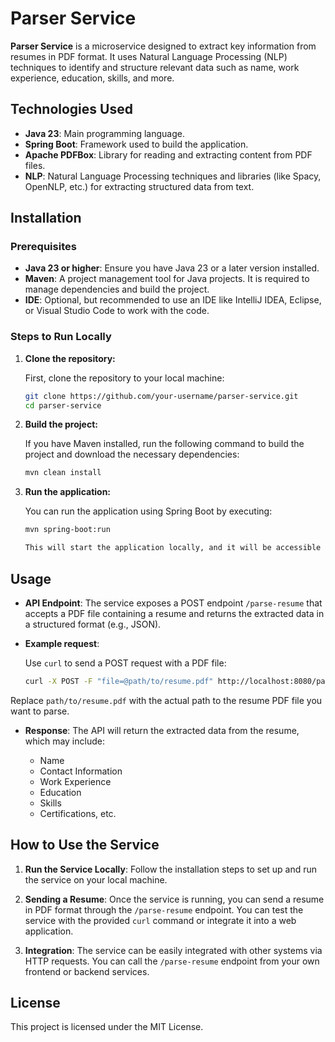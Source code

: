 # Parser Service

**Parser Service** is a microservice designed to extract key information from resumes in PDF format. It uses Natural
Language Processing (NLP) techniques to identify and structure relevant data such as name, work experience, education,
skills, and more.

## Technologies Used

- **Java 23**: Main programming language.
- **Spring Boot**: Framework used to build the application.
- **Apache PDFBox**: Library for reading and extracting content from PDF files.
- **NLP**: Natural Language Processing techniques and libraries (like Spacy, OpenNLP, etc.) for extracting structured
  data from text.

## Installation

### Prerequisites

- **Java 23 or higher**: Ensure you have Java 23 or a later version installed.
- **Maven**: A project management tool for Java projects. It is required to manage dependencies and build the project.
- **IDE**: Optional, but recommended to use an IDE like IntelliJ IDEA, Eclipse, or Visual Studio Code to work with the
  code.

### Steps to Run Locally

1. **Clone the repository:**

   First, clone the repository to your local machine:

   ```bash
   git clone https://github.com/your-username/parser-service.git
   cd parser-service

2. **Build the project:**

   If you have Maven installed, run the following command to build the project and download the necessary dependencies:

    ```bash
   mvn clean install


3. **Run the application:**

   You can run the application using Spring Boot by executing:

    ```bash
    mvn spring-boot:run
   
    This will start the application locally, and it will be accessible at http://localhost:8080.

## Usage

- **API Endpoint**: The service exposes a POST endpoint `/parse-resume` that accepts a PDF file containing a resume and
  returns the extracted data in a structured format (e.g., JSON).

- **Example request**:

  Use `curl` to send a POST request with a PDF file:

   ```bash
   curl -X POST -F "file=@path/to/resume.pdf" http://localhost:8080/parse-resume

Replace `path/to/resume.pdf` with the actual path to the resume PDF file you want to parse.

- **Response**: The API will return the extracted data from the resume, which may include:

    - Name
    - Contact Information
    - Work Experience
    - Education
    - Skills
    - Certifications, etc.

## How to Use the Service

1. **Run the Service Locally**: Follow the installation steps to set up and run the service on your local machine.

2. **Sending a Resume**: Once the service is running, you can send a resume in PDF format through the `/parse-resume`
   endpoint. You can test the service with the provided `curl` command or integrate it into a web application.

3. **Integration**: The service can be easily integrated with other systems via HTTP requests. You can call the
   `/parse-resume` endpoint from your own frontend or backend services.

## License

This project is licensed under the MIT License.
